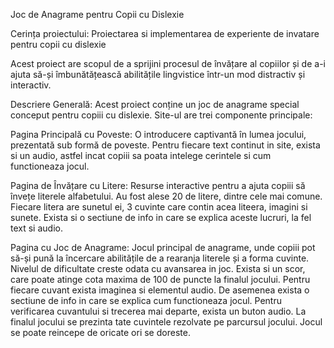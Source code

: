 Joc de Anagrame pentru Copii cu Dislexie

Cerința proiectului: Proiectarea si implementarea de experiente de invatare pentru copii cu dislexie

Acest proiect are scopul de a sprijini procesul de învățare al copiilor și de a-i ajuta să-și îmbunătățească abilitățile lingvistice într-un mod distractiv și interactiv.

Descriere Generală:
Acest proiect conține un joc de anagrame special conceput pentru copiii cu dislexie. Site-ul are trei componente principale:

Pagina Principală cu Poveste:
O introducere captivantă în lumea jocului, prezentată sub formă de poveste. 
Pentru fiecare text continut in site, exista si un audio, astfel incat copiii sa poata intelege cerintele si cum functioneaza jocul.

Pagina de Învățare cu Litere:
Resurse interactive pentru a ajuta copiii să învețe literele alfabetului.
Au fost alese 20 de litere, dintre cele mai comune. Fiecare litera are sunetul ei, 3 cuvinte care contin acea liteera, imagini si sunete.
Exista si o sectiune de info in care se explica aceste lucruri, la fel text si audio.

Pagina cu Joc de Anagrame:
Jocul principal de anagrame, unde copiii pot să-și pună la încercare abilitățile de a rearanja literele și a forma cuvinte.
Nivelul de dificultate creste odata cu avansarea in joc.
Exista si un scor, care poate atinge cota maxima de 100 de puncte la finalul jocului.
Pentru fiecare cuvant exista imaginea si elementul audio.
De asemenea exista o sectiune de info in care se explica cum functioneaza jocul.
Pentru verificarea cuvantului si trecerea mai departe, exista un buton audio.
La finalul jocului se prezinta tate cuvintele rezolvate pe parcursul jocului.
Jocul se poate reincepe de oricate ori se doreste.
